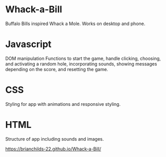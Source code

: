 # Whack-a-Bill
Buffalo Bills inspired Whack a Mole. Works on desktop and phone.

# Javascript 
DOM manipulation
Functions to start the game, handle clicking, choosing, and activating a random hole, incorporating sounds, showing messages depending on the score, and resetting the game.

# CSS
Styling for app with animations and responsive styling.

# HTML
Structure of app including sounds and images.

https://brianchilds-22.github.io/Whack-a-Bill/
